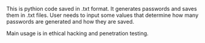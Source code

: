 This is pythion code saved in .txt format.
It generates passwords and saves them in .txt files.
User needs to input some values that determine how many passwords are generated and how they are saved.

Main usage is in ethical hacking and penetration testing.
